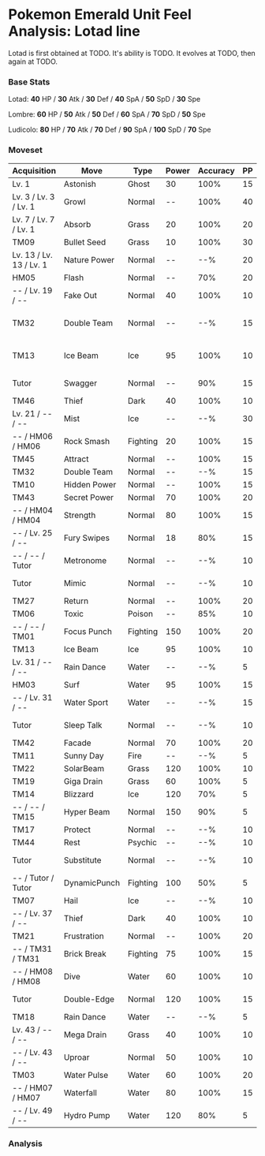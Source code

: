# Pokemon Emerald Unit Feel Analysis: Lotad line

Lotad is first obtained at TODO. It's ability is TODO. It evolves at TODO, then again at TODO.

### Base Stats

Lotad: **40** HP / **30** Atk / **30** Def / **40** SpA / **50** SpD / **30** Spe

Lombre: **60** HP / **50** Atk / **50** Def / **60** SpA / **70** SpD / **50** Spe

Ludicolo: **80** HP / **70** Atk / **70** Def / **90** SpA / **100** SpD / **70** Spe

### Moveset

|Acquisition            |Move        |Type    |Power|Accuracy|PP |Notes                    |
|---                    |---         |---     |---  |---     |---|---                      |
|Lv. 1                  |Astonish    |Ghost   |30   |100%    |15 |                         |
|Lv. 3 / Lv. 3 / Lv. 1  |Growl       |Normal  |--   |100%    |40 |                         |
|Lv. 7 / Lv. 7 / Lv. 1  |Absorb      |Grass   |20   |100%    |20 |                         |
|TM09                   |Bullet Seed |Grass   |10   |100%    |30 |                         |
|Lv. 13 / Lv. 13 / Lv. 1|Nature Power|Normal  |--   |--%     |20 |                         |
|HM05                   |Flash       |Normal  |--   |70%     |20 |                         |
|-- / Lv. 19 / --       |Fake Out    |Normal  |40   |100%    |10 |                         |
|TM32                   |Double Team |Normal  |--   |--%     |15 |Buy at Game Corner       |
|TM13                   |Ice Beam    |Ice     |95   |100%    |10 |Buy at Game Corner       |
|Tutor                  |Swagger     |Normal  |--   |90%     |15 |Emerald only             |
|TM46                   |Thief       |Dark    |40   |100%    |10 |                         |
|Lv. 21 / -- / --       |Mist        |Ice     |--   |--%     |30 |                         |
|-- / HM06 / HM06       |Rock Smash  |Fighting|20   |100%    |15 |                         |
|TM45                   |Attract     |Normal  |--   |100%    |15 |                         |
|TM32                   |Double Team |Normal  |--   |--%     |15 |                         |
|TM10                   |Hidden Power|Normal  |--   |100%    |15 |                         |
|TM43                   |Secret Power|Normal  |70   |100%    |20 |                         |
|-- / HM04 / HM04       |Strength    |Normal  |80   |100%    |15 |                         |
|-- / Lv. 25 / --       |Fury Swipes |Normal  |18   |80%     |15 |                         |
|-- / -- / Tutor        |Metronome   |Normal  |--   |--%     |10 |Emerald only             |
|Tutor                  |Mimic       |Normal  |--   |--%     |10 |Emerald only             |
|TM27                   |Return      |Normal  |--   |100%    |20 |                         |
|TM06                   |Toxic       |Poison  |--   |85%     |10 |                         |
|-- / -- / TM01         |Focus Punch |Fighting|150  |100%    |20 |                         |
|TM13                   |Ice Beam    |Ice     |95   |100%    |10 |                         |
|Lv. 31 / -- / --       |Rain Dance  |Water   |--   |--%     |5  |                         |
|HM03                   |Surf        |Water   |95   |100%    |15 |                         |
|-- / Lv. 31 / --       |Water Sport |Water   |--   |--%     |15 |                         |
|Tutor                  |Sleep Talk  |Normal  |--   |--%     |10 |Emerald only             |
|TM42                   |Facade      |Normal  |70   |100%    |20 |                         |
|TM11                   |Sunny Day   |Fire    |--   |--%     |5  |                         |
|TM22                   |SolarBeam   |Grass   |120  |100%    |10 |                         |
|TM19                   |Giga Drain  |Grass   |60   |100%    |5  |                         |
|TM14                   |Blizzard    |Ice     |120  |70%     |5  |                         |
|-- / -- / TM15         |Hyper Beam  |Normal  |150  |90%     |5  |                         |
|TM17                   |Protect     |Normal  |--   |--%     |10 |                         |
|TM44                   |Rest        |Psychic |--   |--%     |10 |                         |
|Tutor                  |Substitute  |Normal  |--   |--%     |10 |Emerald only             |
|-- / Tutor / Tutor     |DynamicPunch|Fighting|100  |50%     |5  |Emerald only             |
|TM07                   |Hail        |Ice     |--   |--%     |10 |                         |
|-- / Lv. 37 / --       |Thief       |Dark    |40   |100%    |10 |                         |
|TM21                   |Frustration |Normal  |--   |100%    |20 |                         |
|-- / TM31 / TM31       |Brick Break |Fighting|75   |100%    |15 |                         |
|-- / HM08 / HM08       |Dive        |Water   |60   |100%    |10 |                         |
|Tutor                  |Double-Edge |Normal  |120  |100%    |15 |Emerald only             |
|TM18                   |Rain Dance  |Water   |--   |--%     |5  |                         |
|Lv. 43 / -- / --       |Mega Drain  |Grass   |40   |100%    |10 |                         |
|-- / Lv. 43 / --       |Uproar      |Normal  |50   |100%    |10 |                         |
|TM03                   |Water Pulse |Water   |60   |100%    |20 |                         |
|-- / HM07 / HM07       |Waterfall   |Water   |80   |100%    |15 |                         |
|-- / Lv. 49 / --       |Hydro Pump  |Water   |120  |80%     |5  |                         |

### Analysis